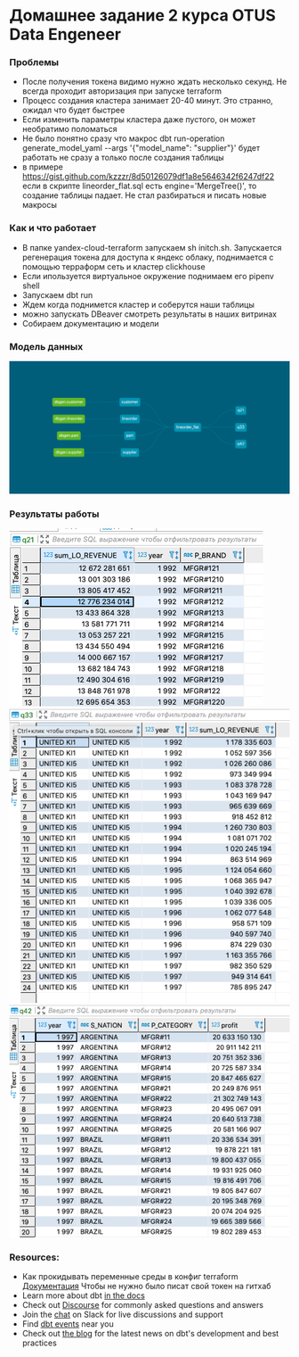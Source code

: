 # Домашнее задание 2 курса OTUS Data Engeneer

### Проблемы
- После получения токена видимо нужно ждать несколько секунд. Не всегда проходит авторизация при запуске terraform
- Процесс создания кластера занимает  20-40 минут. Это странно, ожидал что будет быстрее
- Если изменить параметры кластера даже пустого, он может необратимо поломаться 
- Не было понятно сразу что макрос dbt run-operation generate_model_yaml --args '{"model_name": "supplier"}' будет работать не сразу а только после создания таблицы 
- в примере https://gist.github.com/kzzzr/8d50126079df1a8e5646342f6247df22 если в скрипте lineorder_flat.sql  есть engine='MergeTree()', то создание таблицы падает. Не стал разбираться и писать новые макросы


### Как и что работает
- В папке yandex-cloud-terraform запускаем  sh initch.sh.
Запускается регенерация токена для доступа к яндекс облаку, поднимается c помощью терраформ сеть и кластер clickhouse 
- Если ипользуется виртуальное окружение поднимаем его pipenv shell 
- Запускаем  dbt run
- Ждем когда  поднимется кластер и соберутся наши таблицы
- можно запускать DBeaver смотреть результаты в наших витринах 
- Собираем документацию и модели 




### Модель данных
![Lineage Graph](dbt-dag.png)

### Результаты работы
![Lineage Graph](q21.png)
![Lineage Graph](q33.png)
![Lineage Graph](q42.png)


### Resources:
- Как прокидывать переменные среды в конфиг terraform [Документация](https://www.terraform.io/docs/cli/config/environment-variables.html#tf_var_name) Чтобы не нужно было писат свой токен на гитхаб
- Learn more about dbt [in the docs](https://docs.getdbt.com/docs/introduction)
- Check out [Discourse](https://discourse.getdbt.com/) for commonly asked questions and answers
- Join the [chat](https://community.getdbt.com/) on Slack for live discussions and support
- Find [dbt events](https://events.getdbt.com) near you
- Check out [the blog](https://blog.getdbt.com/) for the latest news on dbt's development and best practices

